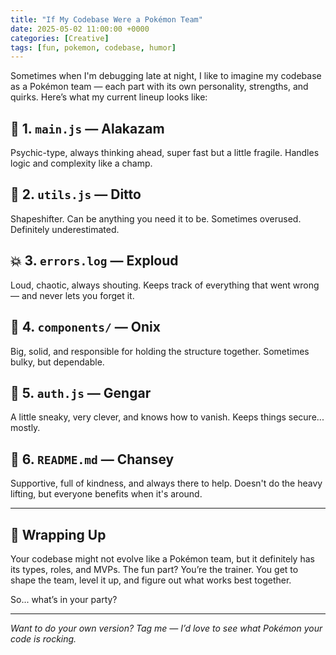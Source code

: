```yaml
---
title: "If My Codebase Were a Pokémon Team"
date: 2025-05-02 11:00:00 +0000
categories: [Creative]
tags: [fun, pokemon, codebase, humor]
---
```


Sometimes when I'm debugging late at night, I like to imagine my codebase as a Pokémon team — each part with its own personality, strengths, and quirks. Here’s what my current lineup looks like:

## 🧠 1. `main.js` — Alakazam  
Psychic-type, always thinking ahead, super fast but a little fragile. Handles logic and complexity like a champ.

## 🔁 2. `utils.js` — Ditto  
Shapeshifter. Can be anything you need it to be. Sometimes overused. Definitely underestimated.

## 💥 3. `errors.log` — Exploud  
Loud, chaotic, always shouting. Keeps track of everything that went wrong — and never lets you forget it.

## 🧱 4. `components/` — Onix  
Big, solid, and responsible for holding the structure together. Sometimes bulky, but dependable.

## 🔐 5. `auth.js` — Gengar  
A little sneaky, very clever, and knows how to vanish. Keeps things secure... mostly.

## 🔧 6. `README.md` — Chansey  
Supportive, full of kindness, and always there to help. Doesn't do the heavy lifting, but everyone benefits when it's around.

---

## 🧵 Wrapping Up

Your codebase might not evolve like a Pokémon team, but it definitely has its types, roles, and MVPs. The fun part? You’re the trainer. You get to shape the team, level it up, and figure out what works best together.

So... what’s in your party?

---

*Want to do your own version? Tag me — I’d love to see what Pokémon your code is rocking.*
